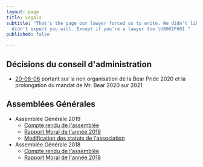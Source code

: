 ```yaml
---
layout: page
title: Legals
subtitle: "That's the page our lawyer forced us to write. We didn't like it and we
  didn't expect you will. Except if you're a lawyer too \U0001F601 "
published: false

---
```

## Décisions du conseil d'administration

* [20-06-06](https://docs.google.com/document/d/e/2PACX-1vTVi53zjLk04DUisCcpayHbeaOcH95TcHrQnVaD3teXJDlU_2fQTz7cpZ1CM2VnvFU_NuF9qrBFh9xE/pub) portant sur la non organisation de la Bear Pride 2020 et la prolongation du mandat de Mr. Bear 2020 sur 2021

## Assemblées Générales

* Assemblée Générale 2019
  * [Compte rendu de l'assemblée](https://docs.google.com/document/d/e/2PACX-1vTTSqSNXY4XECldeWyH-jjC2LRSFRVP1cbaWoAEbOTEWe1Km5vzslm_ydjRGnftSPNQgKp0tifksFuf/pub)
  * [Rapport Moral de l'année 2019](https://docs.google.com/document/d/e/2PACX-1vSUJ3WKr1zdIDIP29VuJ3U4M7dY-zq-WVRZdJp6HDZ7C5BrKowoYUS5C__FFwtKdnq6EsSAbXvHM9__/pub)
  * [Modification des statuts de l'association](https://docs.google.com/document/d/e/2PACX-1vTTSqSNXY4XECldeWyH-jjC2LRSFRVP1cbaWoAEbOTEWe1Km5vzslm_ydjRGnftSPNQgKp0tifksFuf/pub)
* Assemblée Générale 2018
  * [Compte rendu de l'assemblée](https://docs.google.com/document/d/e/2PACX-1vQlN4E_bL7O0X93TKbP7CDh7Zwy_Qwib9G3EJUEMXboQVHGQKrcs4Bmsle3VK0ZbWA0OvDrmWVlunFf/pub)
  * [Rapport Moral de l'année 2018](https://docs.google.com/document/d/e/2PACX-1vTPLDYdG4CkIlfb9nUzQplQdsxMFitNrgM0-YOcKjYonSH5aukBfQ2zwLFrm8D1EvFA9T-8z4oXS_dC/pub)